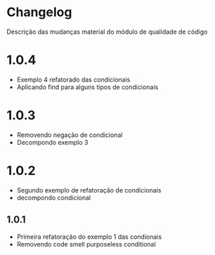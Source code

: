 # Changelog
Descrição das mudanças material do módulo de qualidade de código

# 1.0.4
- Exemplo 4 refatorado das condicionais
- Aplicando find para alguns tipos de condicionais

# 1.0.3
- Removendo negação de condicional
- Decompondo exemplo 3

# 1.0.2
- Segundo exemplo de refatoração de condicionais
- decompondo condicional

## 1.0.1
- Primeira refatoração do exemplo 1 das condionais
- Removendo code smell purposeless conditional
